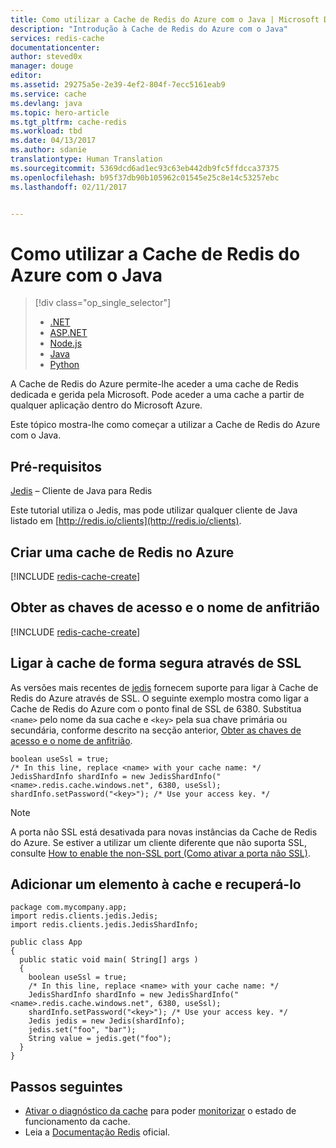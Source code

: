 ```yaml
---
title: Como utilizar a Cache de Redis do Azure com o Java | Microsoft Docs
description: "Introdução à Cache de Redis do Azure com o Java"
services: redis-cache
documentationcenter: 
author: steved0x
manager: douge
editor: 
ms.assetid: 29275a5e-2e39-4ef2-804f-7ecc5161eab9
ms.service: cache
ms.devlang: java
ms.topic: hero-article
ms.tgt_pltfrm: cache-redis
ms.workload: tbd
ms.date: 04/13/2017
ms.author: sdanie
translationtype: Human Translation
ms.sourcegitcommit: 5369dcd6ad1ec93c63eb442db9fc5ffdcca37375
ms.openlocfilehash: b95f37db90b105962c01545e25c8e14c53257ebc
ms.lasthandoff: 02/11/2017


---
```

# <a name="how-to-use-azure-redis-cache-with-java"></a>Como utilizar a Cache de Redis do Azure com o Java
> [!div class="op_single_selector"]
> * [.NET](cache-dotnet-how-to-use-azure-redis-cache.md)
> * [ASP.NET](cache-web-app-howto.md)
> * [Node.js](cache-nodejs-get-started.md)
> * [Java](cache-java-get-started.md)
> * [Python](cache-python-get-started.md)
> 
> 

A Cache de Redis do Azure permite-lhe aceder a uma cache de Redis dedicada e gerida pela Microsoft. Pode aceder a uma cache a partir de qualquer aplicação dentro do Microsoft Azure.

Este tópico mostra-lhe como começar a utilizar a Cache de Redis do Azure com o Java.

## <a name="prerequisites"></a>Pré-requisitos
[Jedis](https://github.com/xetorthio/jedis) – Cliente de Java para Redis

Este tutorial utiliza o Jedis, mas pode utilizar qualquer cliente de Java listado em [http://redis.io/clients](http://redis.io/clients).

## <a name="create-a-redis-cache-on-azure"></a>Criar uma cache de Redis no Azure
[!INCLUDE [redis-cache-create](../../includes/redis-cache-create.md)]

## <a name="retrieve-the-host-name-and-access-keys"></a>Obter as chaves de acesso e o nome de anfitrião
[!INCLUDE [redis-cache-create](../../includes/redis-cache-access-keys.md)]

## <a name="connect-to-the-cache-securely-using-ssl"></a>Ligar à cache de forma segura através de SSL
As versões mais recentes de [jedis](https://github.com/xetorthio/jedis) fornecem suporte para ligar à Cache de Redis do Azure através de SSL. O seguinte exemplo mostra como ligar a Cache de Redis do Azure com o ponto final de SSL de 6380. Substitua `<name>` pelo nome da sua cache e `<key>` pela sua chave primária ou secundária, conforme descrito na secção anterior, [Obter as chaves de acesso e o nome de anfitrião](#retrieve-the-host-name-and-access-keys).

    boolean useSsl = true;
    /* In this line, replace <name> with your cache name: */
    JedisShardInfo shardInfo = new JedisShardInfo("<name>.redis.cache.windows.net", 6380, useSsl);
    shardInfo.setPassword("<key>"); /* Use your access key. */

> [!NOTE]
> A porta não SSL está desativada para novas instâncias da Cache de Redis do Azure. Se estiver a utilizar um cliente diferente que não suporta SSL, consulte [How to enable the non-SSL port (Como ativar a porta não SSL)](cache-configure.md#access-ports).
> 
> 

## <a name="add-something-to-the-cache-and-retrieve-it"></a>Adicionar um elemento à cache e recuperá-lo
    package com.mycompany.app;
    import redis.clients.jedis.Jedis;
    import redis.clients.jedis.JedisShardInfo;

    public class App
    {
      public static void main( String[] args )
      {
        boolean useSsl = true;
        /* In this line, replace <name> with your cache name: */
        JedisShardInfo shardInfo = new JedisShardInfo("<name>.redis.cache.windows.net", 6380, useSsl);
        shardInfo.setPassword("<key>"); /* Use your access key. */
        Jedis jedis = new Jedis(shardInfo);
        jedis.set("foo", "bar");
        String value = jedis.get("foo");
      }
    }


## <a name="next-steps"></a>Passos seguintes
* [Ativar o diagnóstico da cache](https://msdn.microsoft.com/library/azure/dn763945.aspx#EnableDiagnostics) para poder [monitorizar](https://msdn.microsoft.com/library/azure/dn763945.aspx) o estado de funcionamento da cache.
* Leia a [Documentação Redis](http://redis.io/documentation) oficial.

